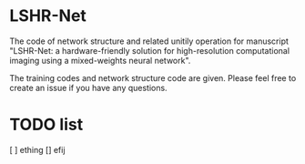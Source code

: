 # LSHR-Net
The code of network structure and related unitily operation for manuscript "LSHR-Net: a hardware-friendly solution for high-resolution computational imaging using a mixed-weights neural network".

The training codes and network structure code are given. Please feel free to create an issue if you have any questions.

# TODO list
[ ] ething
[] efij
